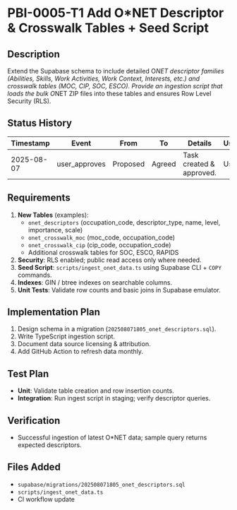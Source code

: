 # PBI-0005-T1 Add O*NET Descriptor & Crosswalk Tables + Seed Script

## Description
Extend the Supabase schema to include detailed O*NET descriptor families (Abilities, Skills, Work Activities, Work Context, Interests, etc.) and crosswalk tables (MOC, CIP, SOC, ESCO). Provide an ingestion script that loads the bulk O*NET ZIP files into these tables and ensures Row Level Security (RLS).

## Status History
| Timestamp | Event | From | To | Details | User |
|-----------|-------|------|----|---------|------|
| 2025-08-07 | user_approves | Proposed | Agreed | Task created & approved. | User |

## Requirements
1. **New Tables** (examples):
   - `onet_descriptors` (occupation_code, descriptor_type, name, level, importance, scale)
   - `onet_crosswalk_moc` (moc_code, occupation_code)
   - `onet_crosswalk_cip` (cip_code, occupation_code)
   - Additional crosswalk tables for SOC, ESCO, RAPIDS
2. **Security**: RLS enabled; public read access only where needed.
3. **Seed Script**: `scripts/ingest_onet_data.ts` using Supabase CLI + `COPY` commands.
4. **Indexes**: GIN / btree indexes on searchable columns.
5. **Unit Tests**: Validate row counts and basic joins in Supabase emulator.

## Implementation Plan
1. Design schema in a migration (`202508071805_onet_descriptors.sql`).
2. Write TypeScript ingestion script.
3. Document data source licensing & attribution.
4. Add GitHub Action to refresh data monthly.

## Test Plan
- **Unit**: Validate table creation and row insertion counts.
- **Integration**: Run ingest script in staging; verify descriptor queries.

## Verification
- Successful ingestion of latest O*NET data; sample query returns expected descriptors.

## Files Added
- `supabase/migrations/202508071805_onet_descriptors.sql`
- `scripts/ingest_onet_data.ts`
- CI workflow update
